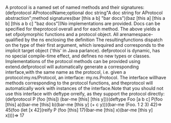 A protocol is a named set of named methods and their signatures:(defprotocol AProtocolName;optional doc string"A doc string for AProtocol abstraction";method signatures(bar [this a b] "bar docs")(baz [this a] [this a b] [this a b c] "baz docs"))No implementations are provided. Docs can be specified for theprotocol overall and for each method. The above yields a set ofpolymorphic functions and a protocol object. All arenamespace-qualified by the ns enclosing the definition The resultingfunctions dispatch on the type of their first argument, which isrequired and corresponds to the implicit target object ('this' in Java parlance). defprotocol is dynamic, has no special compile-time effect, and defines no new types or classes. Implementations of the protocol methods can be provided using extend.defprotocol will automatically generate a corresponding interface,with the same name as the protocol, i.e. given a protocol:my.ns/Protocol, an interface: my.ns.Protocol. The interface willhave methods corresponding to the protocol functions, and theprotocol will automatically work with instances of the interface.Note that you should not use this interface with deftype orreify, as they support the protocol directly:(defprotocol P (foo [this]) (bar-me [this] [this y]))(deftype Foo [a b c] P(foo [this] a)(bar-me [this] b)(bar-me [this y] (+ c y)))(bar-me (Foo. 1 2 3) 42)=> 45(foo (let [x 42](reify P (foo [this] 17)(bar-me [this] x)(bar-me [this y] x))))=> 17